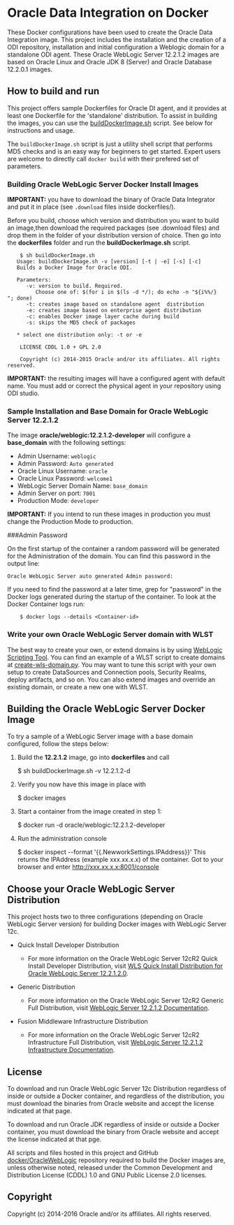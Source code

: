 Oracle Data Integration on Docker
=================================
These  Docker configurations have been used to create the Oracle Data Integration image. This project includes the installation and the creation of a ODI repository, installation and initial configuration a Weblogic domain for a standalone ODI agent. These Oracle WebLogic Server 12.2.1.2 images are based on Oracle Linux and Oracle JDK 8 (Server) and Oracle Database 12.2.0.1 images.

## How to build and run
This project offers sample Dockerfiles for Oracle DI agent, and it provides at least one Dockerfile for the 'standalone' distribution. To assist in building the images, you can use the [buildDockerImage.sh](dockerfiles/buildDockerImage.sh) script. See below for instructions and usage.

The `buildDockerImage.sh` script is just a utility shell script that performs MD5 checks and is an easy way for beginners to get started. Expert users are welcome to directly call `docker build` with their prefered set of parameters.


### Building Oracle WebLogic Server Docker Install Images
**IMPORTANT:** you have to download the binary of Oracle Data Integrator  and put it in place (see `.download` files inside dockerfiles/<version>).

Before you build, choose which version and distribution you want to build an image,then download the required packages (see .download files) and drop them in the folder of your distribution version of choice. Then go into the **dockerfiles** folder and run the **buildDockerImage.sh** script.

        $ sh buildDockerImage.sh
       Usage: buildDockerImage.sh -v [version] [-t | -e] [-s] [-c]
       Builds a Docker Image for Oracle ODI.
  
       Parameters:
          -v: version to build. Required.
             Choose one of: $(for i in $(ls -d */); do echo -n "${i%%/}  "; done)
          -t: creates image based on standalone agent  distribution
          -e: creates image based on enterprise agent distribution
          -c: enables Docker image layer cache during build
          -s: skips the MD5 check of packages 

       * select one distribution only: -t or -e
        
        LICENSE CDDL 1.0 + GPL 2.0
        
        Copyright (c) 2014-2015 Oracle and/or its affiliates. All rights reserved.

**IMPORTANT:** the resulting images will have a configured agent with default name. You must add or correct the physical agent in your repository using ODI studio.

### Sample Installation and Base Domain for Oracle WebLogic Server 12.2.1.2
The image **oracle/weblogic:12.2.1.2-developer** will configure a **base_domain** with the following settings:

 * Admin Username: `weblogic`
 * Admin Password: `Auto generated` 
 * Oracle Linux Username: `oracle`
 * Oracle Linux Password: `welcome1`
 * WebLogic Server Domain Name: `base_domain`
 * Admin Server on port: `7001`
 * Production Mode: `developer`
  
**IMPORTANT:** If you intend to run these images in production you must change the Production Mode to production.
 

###Admin Password

On the first startup of the container a random password will be generated for the Administration of the domain. You can find this password in the output line:

`Oracle WebLogic Server auto generated Admin password:`

If you need to find the password at a later time, grep for "password" in the Docker logs generated during the startup of the container.  To look at the Docker Container logs run:

        $ docker logs --details <Container-id>

### Write your own Oracle WebLogic Server domain with WLST
The best way to create your own, or extend domains is by using [WebLogic Scripting Tool](https://docs.oracle.com/middleware/1221/cross/wlsttasks.htm). You can find an example of a WLST script to create domains at [create-wls-domain.py](dockerfiles/12.2.1.2/container-scripts/create-wls-domain.py). You may want to tune this script with your own setup to create DataSources and Connection pools, Security Realms, deploy artifacts, and so on. You can also extend images and override an existing domain, or create a new one with WLST.

## Building the Oracle WebLogic Server Docker Image
To try a sample of a WebLogic Server image with a base domain configured, follow the steps below:

  1. Build the **12.2.1.2** image, go into  **dockerfiles** and call 

        $ sh buildDockerImage.sh -v 12.2.1.2-d

  2. Verify you now have this image in place with

        $ docker images

  3. Start a container from the image created in step 1: 

        $ docker run -d oracle/weblogic:12.2.1.2-developer

  4. Run the administration console

        $ docker inspect --format '{{.NewworkSettings.IPAddress}}' <container-name>
        This returns the IPAddress (example xxx.xx.x.x) of the container.  Got to your browser and enter http://xxx.xx.x.x:8001/console
        

## Choose your Oracle WebLogic Server Distribution
This project hosts two to three configurations (depending on Oracle WebLogic Server version) for building Docker images with WebLogic Server 12c.

 * Quick Install Developer Distribution

   - For more information on the Oracle WebLogic Server 12cR2 Quick Install Developer Distribution, visit [WLS Quick Install Distribution for Oracle WebLogic Server 12.2.1.2.0](http://download.oracle.com/otn/nt/middleware/12c/wls/12212/README.txt).

 * Generic Distribution

   - For more information on the Oracle WebLogic Server 12cR2 Generic Full Distribution, visit [WebLogic Server 12.2.1.2 Documentation](http://docs.oracle.com/middleware/12212/wls/index.html).

 * Fusion Middleware Infrastructure Distribution

   - For more information on the Oracle WebLogic Server 12cR2 Infrastructure Full Distribution, visit [WebLogic Server 12.2.1.2 Infrastructure Documentation](https://docs.oracle.com/middleware/12212/core/INFIN/).

## License
To download and run Oracle WebLogic Server 12c Distribution regardless of inside or outside a Docker container, and regardless of the distribution, you must download the binaries from Oracle website and accept the license indicated at that page.

To download and run Oracle JDK regardless of inside or outside a Docker container, you must download the binary from Oracle website and accept the license indicated at that pge.

All scripts and files hosted in this project and GitHub [docker/OracleWebLogic](./) repository required to build the Docker images are, unless otherwise noted, released under the Common Development and Distribution License (CDDL) 1.0 and GNU Public License 2.0 licenses.

## Copyright
Copyright (c) 2014-2016 Oracle and/or its affiliates. All rights reserved.
